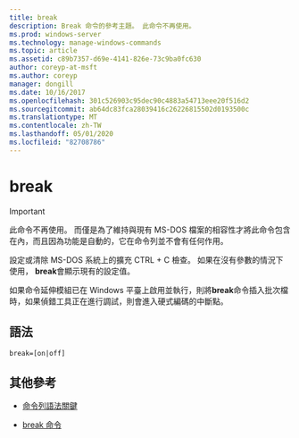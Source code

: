```yaml
---
title: break
description: Break 命令的參考主題。 此命令不再使用。
ms.prod: windows-server
ms.technology: manage-windows-commands
ms.topic: article
ms.assetid: c89b7357-d69e-4141-826e-73c9ba0fc630
author: coreyp-at-msft
ms.author: coreyp
manager: dongill
ms.date: 10/16/2017
ms.openlocfilehash: 301c526903c95dec90c4883a54713eee20f516d2
ms.sourcegitcommit: ab64dc83fca28039416c26226815502d0193500c
ms.translationtype: MT
ms.contentlocale: zh-TW
ms.lasthandoff: 05/01/2020
ms.locfileid: "82708786"
---
```

# <a name="break"></a>break

> [!IMPORTANT]
> 此命令不再使用。 而僅是為了維持與現有 MS-DOS 檔案的相容性才將此命令包含在內，而且因為功能是自動的，它在命令列並不會有任何作用。

設定或清除 MS-DOS 系統上的擴充 CTRL + C 檢查。 如果在沒有參數的情況下使用， **break**會顯示現有的設定值。

如果命令延伸模組已在 Windows 平臺上啟用並執行，則將**break**命令插入批次檔時，如果偵錯工具正在進行調試，則會進入硬式編碼的中斷點。

## <a name="syntax"></a>語法

```
break=[on|off]
```

## <a name="additional-references"></a>其他參考

- [命令列語法關鍵](command-line-syntax-key.md)
  
- [break 命令](break.md)
